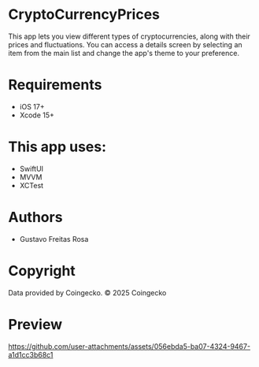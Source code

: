 # CryptoCurrencyPrices

This app lets you view different types of cryptocurrencies, along with their prices and fluctuations. You can access a details screen by selecting an item from the main list and change the app's theme to your preference.

# Requirements

- iOS 17+
- Xcode 15+

# This app uses:

- SwiftUI
- MVVM
- XCTest

# Authors
- Gustavo Freitas Rosa

# Copyright
Data provided by Coingecko. © 2025 Coingecko

# Preview

https://github.com/user-attachments/assets/056ebda5-ba07-4324-9467-a1d1cc3b68c1
